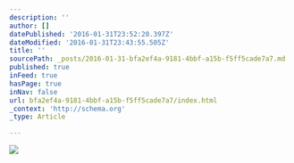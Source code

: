 ```yaml
---
description: ''
author: []
datePublished: '2016-01-31T23:52:20.397Z'
dateModified: '2016-01-31T23:43:55.505Z'
title: ''
sourcePath: _posts/2016-01-31-bfa2ef4a-9181-4bbf-a15b-f5ff5cade7a7.md
published: true
inFeed: true
hasPage: true
inNav: false
url: bfa2ef4a-9181-4bbf-a15b-f5ff5cade7a7/index.html
_context: 'http://schema.org'
_type: Article

---
```

![](https://the-grid-user-content.s3-us-west-2.amazonaws.com/21a85b99-e0fa-4d4f-b9b4-4df4dc26fba8.png)